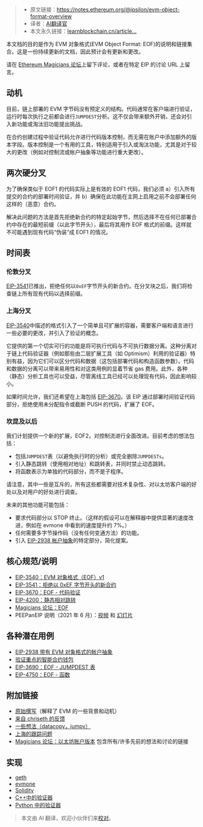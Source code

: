 
>- 原文链接：https://notes.ethereum.org/@ipsilon/evm-object-format-overview
>- 译者：[AI翻译官](https://learnblockchain.cn/people/19584)
>- 本文永久链接：[learnblockchain.cn/article…](https://learnblockchain.cn/article/8028)
    

本文档的目的是作为 EVM 对象格式(EVM Object Format: EOF)的说明和链接集合。这是一份持续更新的文档，因此预计会有更新和更改。

请在 [Ethereum Magicians 论坛](https://ethereum-magicians.org/t/evm-object-format-eof/5727)上留下评论，或者在特定 EIP 的讨论 URL 上留言。


## 动机

目前，链上部署的 EVM 字节码没有预定义的结构。代码通常在客户端进行验证，运行时每次执行之前都会进行`JUMPDEST`分析。这不仅会带来额外开销，还会对引入新功能或淘汰旧功能提出挑战。

在合约创建过程中验证代码允许进行代码版本控制，而无需在账户中添加额外的版本字段。版本控制是一个有用的工具，特别适用于引入或淘汰功能，尤其是对于较大的更改（例如对控制流或帐户抽象等功能进行重大更改）。

## 两次硬分叉

为了确保类似于 EOF1 的代码实际上是有效的 EOF1 代码，我们必须 a）引入所有提交的合约的部署时间验证，并 b）确保在此功能在主网上启用之前不会部署任何这样的（恶意）合约。

解决此问题的方法是首先拒绝新合约的特定起始字节，然后选择不在任何已部署合约中存在的最短前缀（以此字节开头），最后将其用作 EOF 格式的前缀。这样就不可能遇到现有代码“伪装”成 EOF1 的情况。

## 时间表

### 伦敦分叉

[EIP-3541](https://eips.ethereum.org/EIPS/eip-3541)已推出，拒绝任何以`0xEF`字节开头的新合约。在分叉块之后，我们将检查链上所有现有代码以选择前缀。

### 上海分叉

[EIP-3540](https://eips.ethereum.org/EIPS/eip-3540)中描述的格式引入了一个简单且可扩展的容器，需要客户端和语言进行一些必要的更改，并引入了验证的概念。

它提供的第一个切实可行的功能是将可执行代码与不可执行数据分离。这种分离对于链上代码验证器（例如那些由二层扩展工具（如 Optimism）利用的验证器）特别有益，因为它们可以区分代码和数据（这包括部署代码和构造函数参数）。代码和数据的分离可以带来易用性和对这类用例的显着节省 gas 费用。此外，各种（静态）分析工具也可以受益，尽管离线工具已经可以处理现有代码，因此影响较小。

如果时间允许，我们还希望在上海包括 [EIP-3670](https://eips.ethereum.org/EIPS/eip-3670)。该 EIP 通过部署时间验证代码部分，拒绝使用未分配指令或截断 PUSH 的代码，扩展了 EOF。

### 坎昆及以后

我们计划提供一个新的扩展，EOF2，对控制流进行全面改进。目前考虑的想法包括：

- 包括`JUMPDEST`表（以避免执行时的分析）或完全删除`JUMPDESTs`。
- 引入静态跳转（使用相对地址）和跳转表，并同时禁止动态跳转。
- 将函数表示为单独的代码部分，而不是子程序。

请注意，其中一些是互斥的，所有这些都需要对技术复杂性、对以太坊客户端的好处以及对用户的好处进行调查。

未来的其他功能可能包括：

- 要求代码部分以 STOP 终止。（这样的假设可以在解释器中提供显著的速度改进，例如在 evmone 中看到的速度提升约 7%。）
- 任何需要多字节操作码（没有任何变通方法）的功能。
- 引入 [EIP-2938 帐户抽象](https://eips.ethereum.org/EIPS/eip-2938)的特定部分，简化提案。

## 核心规范/说明

- [EIP-3540：EVM 对象格式（EOF）v1](https://eips.ethereum.org/EIPS/eip-3540)
- [EIP-3541：拒绝以 0xEF 字节开头的新合约](https://eips.ethereum.org/EIPS/eip-3541)
- [EIP-3670：EOF - 代码验证](https://eips.ethereum.org/EIPS/eip-3670)
- [EIP-4200：静态相对跳转](https://eips.ethereum.org/EIPS/eip-4200)
- [Magicians 论坛：EOF](https://ethereum-magicians.org/t/evm-object-format-eof/5727)
- PEEPanEIP 说明（2021 年 6 月）：[视频](https://youtu.be/E02THhW-yTE) 和 [幻灯片](https://notes.ethereum.org/@ipsilon/eof-peepaneip-presentation)

## 各种潜在用例

- [EIP-2938 带有 EVM 对象格式的帐户抽象](https://notes.ethereum.org/@axic/account-abstraction-with-eof)
- [验证重点的智能合约钱包](https://ethereum-magicians.org/t/validation-focused-smart-contract-wallets/6603)
- [EIP-3690：EOF - JUMPDEST 表](https://eips.ethereum.org/EIPS/eip-3690)
- [EIP-4750：EOF - 函数](https://eips.ethereum.org/EIPS/eip-4750)

## 附加链接

- [原始撰写](https://notes.ethereum.org/@axic/evm-object-format)（解释了 EVM 的一些背景和动机）
- [来自 chriseth 的反馈](https://notes.ethereum.org/BgA648JCQ6uVHPUVFrLzkQ?view)
- [一些想法（datacopy，jumpv）](https://notes.ethereum.org/t-1tLFnLSKCtLZpb-Rw0IA?view)
- [上海的跟踪问题](https://github.com/ethereum/pm/issues/329)
- [Magicians 论坛：以太坊账户版本](https://ethereum-magicians.org/t/ethereum-account-versioning/3508) 包含所有/许多先前的想法和讨论的链接

## 实现

- [geth](https://github.com/ethereum/go-ethereum/pull/22958)
- [evmone](https://github.com/ethereum/evmone/pull/303)
- [Solidity](https://github.com/ethereum/solidity/tree/eof1)
- [C++中的验证器](https://github.com/ethereum/evmone/pull/303)
- [Python 中的验证器](https://gist.github.com/axic/c7a3cbeafad0ca867b04b784c1a757a8)

> 本文由 AI 翻译，欢迎小伙伴们来[校对](https://github.com/lbc-team/Pioneer/blob/master/translations/8028.md)。